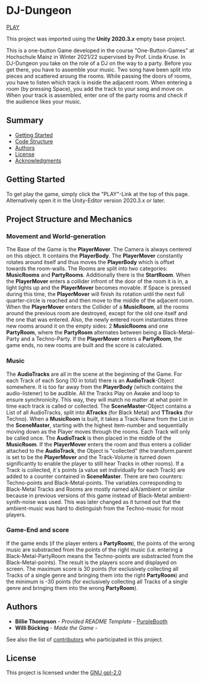 # DJ-Dungeon

[PLAY](docs/index.html)

This project was imported using the **Unity 2020.3.x** empty base project.

This is a one-button Game developed in the course "One-Button-Games" at Hochschule Mainz in Winter 2021/22 supervised by Prof. Linda Kruse.
In DJ-Dungeon you take on the role of a DJ on the way to a party. Before you get there, you have to assemble your music. Two song have been split into pieces and scattered aroung the rooms. While passing the doors of rooms, you have to listen which track is inside the adjacent room. When entering a room (by pressing Space), you add the track to your song and move on. When your track is assembled, enter one of the party rooms and check if the audience likes your music.

## Summary

  - [Getting Started](#getting-started)
  - [Code Structure](#code-structure)
  - [Authors](#authors)
  - [License](#license)
  - [Acknowledgments](#acknowledgments)

## Getting Started

To get play the game, simply click the "PLAY"-Link at the top of this page. Alternatively open it in the Unity-Editor version 2020.3.x or later.

## Project Structure and Mechanics

### Movement and World-generation
The Base of the Game is the **PlayerMover**. The Camera is always centered on this object. It contains the **PlayerBody**. The **PlayerMover** constantly rotates around itself and thus moves the **PlayerBody** which is offset towards the room-walls.
The Rooms are split into two categories: **MusicRooms** and **PartyRooms**. Additionally there is the **StartRoom**.
When the **PlayerMover** enters a collider infront of the door of the room it is in, a light lights up and the **PlayerMover** becomes movable. If Space is pressed during this time, the **PlayerMover** will finish its rotation until the next full quarter-circle is reached and then move to the middle of the adjacent room.
When the **PlayerMover** enters the Collider of a **MusicRoom**, all the rooms around the previous room are destroyed, except for the old one itself and the one that was entered. Also, the newly entered room instantiates three new rooms around it on the empty sides: 2 **MusicRooms** and one **PartyRoom**, where the **PartyRoom** alternates between being a Black-Metal-Party and a Techno-Party. If the **PlayerMover** enters a **PartyRoom**, the game ends, no new rooms are built and the score is calculated.

### Music
The **AudioTracks** are all in the scene at the beginning of the Game. For each Track of each Song (10 in total) there is an **AudioTrack**-Object somewhere. It is too far away from the **PlayerBody** (which contains the audio-listener) to be audible. All the Tracks Play on Awake and loop to ensure synchronicity. This way, they will match no matter at what point in time each track is called or collected. The **SceneMaster**-Object contains a List of all AudioTracks, split into **ATracks** (for Black Metal) and **TTracks** (for Techno). When a **MusicRoom** is built, it takes a Track-Name from the List in the **SceneMaster**, starting with the highest item-number and sequentially moving down as the Player moves through the rooms. Each Track will only be called once. The **AudioTrack** is then placed in the middle of the **MusicRoom**. If the **PlayerMover** enters the room and thus enters a collider attached to the **AudioTrack**, the Object is "collected" (the transform.parent is set to be the **PlayerMover** and the Track-Volume is turned down significantly to enable the player to still hear Tracks in other rooms). If a Track is collected, it´s points (a value set individually for each Track) are added to a counter contained in **SceneMaster**. There are two counters: Techno-points and Black-Metal-points.
The variables corresponding to Black-Metal Tracks and Rooms are mostly named a/A/ambient or similar because in previous versions of this game instead of Black-Metal ambient-synth-noise was used. This was later changed as it turned out that the ambient-music was hard to distinguish from the Techno-music for most players.

### Game-End and score
If the game ends (if the player enters a **PartyRoom**), the points of the wrong music are substracted from the points of the right music (i.e. entering a Black-Metal-PartyRoom means the Techno-points are substracted from the Black-Metal-points). The result is the players score and displayed on screen. The maximum score is 30 points (for exclusively collecting all Tracks of a single genre and bringing them into the right **PartyRoom**) and the minimum is -30 points (for exclusively collecting all Tracks of a single genre and bringing them into the wrong **PartyRoom**).

## Authors

  - **Billie Thompson** - *Provided README Template* -
    [PurpleBooth](https://github.com/PurpleBooth)
  - **Willi Bücking** - *Made the Game* -


See also the list of
[contributors](https://github.com/PurpleBooth/a-good-readme-template/contributors)
who participated in this project.

## License

This project is licensed under the [GNU gpl-2.0](LICENSE.md)